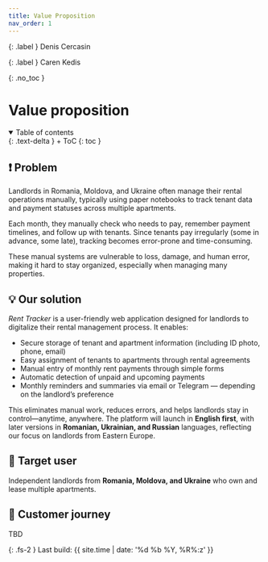 ```yaml
---
title: Value Proposition
nav_order: 1
---
```

{: .label }
Denis Cercasin

{: .label }
Caren Kedis

{: .no_toc }
# Value proposition

<details open markdown="block">
{: .text-delta }
<summary>Table of contents</summary>
+ ToC
{: toc }
</details>

## ❗ Problem

Landlords in Romania, Moldova, and Ukraine often manage their rental operations manually, typically using paper notebooks to track tenant data and payment statuses across multiple apartments. 

Each month, they manually check who needs to pay, remember payment timelines, and follow up with tenants. Since tenants pay irregularly (some in advance, some late), tracking becomes error-prone and time-consuming. 

These manual systems are vulnerable to loss, damage, and human error, making it hard to stay organized, especially when managing many properties.


## 💡 Our solution

*Rent Tracker* is a user-friendly web application designed for landlords to digitalize their rental management process. It enables:
- Secure storage of tenant and apartment information (including ID photo, phone, email)
- Easy assignment of tenants to apartments through rental agreements
- Manual entry of monthly rent payments through simple forms
- Automatic detection of unpaid and upcoming payments
- Monthly reminders and summaries via email or Telegram — depending on the landlord’s preference

This eliminates manual work, reduces errors, and helps landlords stay in control—anytime, anywhere. The platform will launch in **English first**, with later versions in **Romanian, Ukrainian, and Russian** languages, reflecting our focus on landlords from Eastern Europe.

## 🎯 Target user

Independent landlords from **Romania, Moldova, and Ukraine** who own and lease multiple apartments.

## 🧭 Customer journey

TBD

{: .fs-2 }
Last build: {{ site.time | date: '%d %b %Y, %R%:z' }}